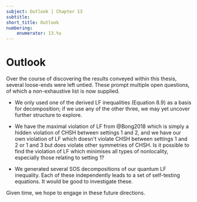 ```yaml
---
subject: Outlook | Chapter 13
subtitle:
short_title: Outlook 
numbering: 
    enumerator: 13.%s
---
```


# Outlook 

Over the course of discovering the results conveyed within this thesis, several loose-ends were left untied. These prompt multiple open questions, of which a non-exhaustive list is now supplied.

- We only used one of the derived LF inequalities (Equation 8.9) as a basis for decomposition; if we use any of the other three, we may yet uncover further structure to explore.

- We have the maximal violation of LF from @Bong2018 which is simply a hidden violation of CHSH between settings $1$ and $2$, and we have our own violation of LF which doesn't violate CHSH between settings $1$ and $2$ or $1$ and $3$ but does violate other symmetries of CHSH. Is it possible to find the violation of LF which minimises all types of nonlocality, especially those relating to setting $1$? 

- We generated several SOS decompositions of our quantum LF inequality. Each of these independently leads to a set of self-testing equations. It would be good to investigate these.

Given time, we hope to engage in these future directions.